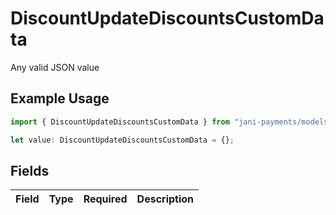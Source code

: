 # DiscountUpdateDiscountsCustomData

Any valid JSON value

## Example Usage

```typescript
import { DiscountUpdateDiscountsCustomData } from "jani-payments/models/operations";

let value: DiscountUpdateDiscountsCustomData = {};
```

## Fields

| Field       | Type        | Required    | Description |
| ----------- | ----------- | ----------- | ----------- |